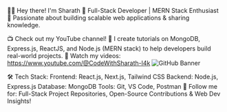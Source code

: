 👨‍💻 Hey there! I'm Sharath
🚀 Full-Stack Developer | MERN Stack Enthusiast
📌 Passionate about building scalable web applications & sharing knowledge.

📺 Check out my YouTube channel!
🎥 I create tutorials on MongoDB, Express.js, ReactJS, and Node.js (MERN stack) to help developers build real-world projects.
🔗 Watch my videos: https://www.youtube.com/@CodeWithSharath-l4k
![GitHub Banner]([https://your-image-link-here](https://github.com/CodeWithSharath-dev/CodeWithSharath/blob/main/Banner))

🛠 Tech Stack:
Frontend: React.js, Next.js, Tailwind CSS
Backend: Node.js, Express.js
Database: MongoDB
Tools: Git, VS Code, Postman
📌 Follow me for: Full-Stack Project Repositories, Open-Source Contributions & Web Dev Insights!
